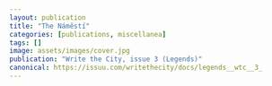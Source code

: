 ```yaml
---
layout: publication
title: "The Náměstí"
categories: [publications, miscellanea]
tags: []
image: assets/images/cover.jpg
publication: "Write the City, issue 3 (Legends)"
canonical: https://issuu.com/writethecity/docs/legends__wtc__3_
---
```

